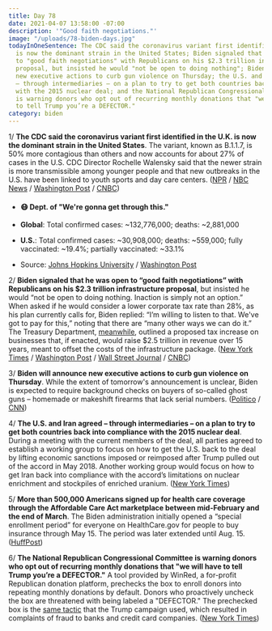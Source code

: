 ```yaml
---
title: Day 78
date: 2021-04-07 13:58:00 -07:00
description: '"Good faith negotiations."'
image: "/uploads/78-biden-days.jpg"
todayInOneSentence: The CDC said the coronavirus variant first identified in the U.K.
  is now the dominant strain in the United States; Biden signaled that he was open
  to "good faith negotiations" with Republicans on his $2.3 trillion infrastructure
  proposal, but insisted he would "not be open to doing nothing"; Biden will announce
  new executive actions to curb gun violence on Thursday; the U.S. and Iran agreed
  – through intermediaries – on a plan to try to get both countries back into compliance
  with the 2015 nuclear deal; and the National Republican Congressional Committee
  is warning donors who opt out of recurring monthly donations that "we will have
  to tell Trump you’re a DEFECTOR."
category: biden
---
```


1/ **The CDC said the coronavirus variant first identified in the U.K. is now the dominant strain in the United States**. The variant, known as B.1.1.7, is 50% more contagious than others and now accounts for about 27% of cases in the U.S. CDC Director Rochelle Walensky said that the newer strain is more transmissible among younger people and that new outbreaks in the U.S. have been linked to youth sports and day care centers. ([NPR](https://www.npr.org/sections/coronavirus-live-updates/2021/04/07/985079617/cdc-says-more-virulent-british-strain-of-coronavirus-now-dominant-in-u-s) / [NBC News](https://www.nbcnews.com/science/science-news/uk-coronavirus-variant-now-dominant-strain-us-rcna606) / [Washington Post](https://www.washingtonpost.com/nation/2021/04/07/coronavirus-covid-live-updates-us/#link-7RSKBRX4ARGM3PI2PA4R6D6PVU) / [CNBC](https://www.cnbc.com/2021/04/07/cdc-says-variant-from-the-uk-is-now-the-most-common-strain-circulating-in-the-us.html))

* #### 😷 Dept. of "We're gonna get through this."

* **Global**: Total confirmed cases: \~132,776,000; deaths: \~2,881,000

* **U.S.**: Total confirmed cases: \~30,908,000; deaths: \~559,000; fully vaccinated: \~19.4%; partially vaccinated: \~33.1%

* Source: [Johns Hopkins University](https://coronavirus.jhu.edu/map.html) / [Washington Post](https://www.washingtonpost.com/graphics/2020/health/covid-vaccine-states-distribution-doses/)

2/ **Biden signaled that he was open to “good faith negotiations” with Republicans on his $2.3 trillion infrastructure proposal**, but insisted he would “not be open to doing nothing. Inaction is simply not an option.” When asked if he would consider a lower corporate tax rate than 28%, as his plan currently calls for, Biden replied: “I’m willing to listen to that. We've got to pay for this,” noting that there are “many other ways we can do it.” The Treasury Department, [meanwhile](https://www.nytimes.com/2021/04/07/business/biden-corporate-tax-increases.html), outlined a proposed tax increase on businesses that, if enacted, would raise $2.5 trillion in revenue over 15 years, meant to offset the costs of the infrastructure package. ([New York Times](https://www.nytimes.com/2021/04/07/us/biden-infrastructure-taxes.html) / [Washington Post](https://www.washingtonpost.com/us-policy/2021/04/07/yellen-corporate-tax-infrastructure/) / [Wall Street Journal](https://www.wsj.com/articles/biden-softens-tax-proposal-aimed-at-profitable-companies-that-pay-little-11617809422) / [CNBC](https://www.cnbc.com/2021/04/07/biden-willing-to-negotiate-on-corporate-tax-rate-but-says-inaction-not-an-option-on-infrastructure-.html))

3/ **Biden will announce new executive actions to curb gun violence on Thursday**. While the extent of tomorrow's announcement is unclear, Biden is expected to require background checks on buyers of so-called ghost guns – homemade or makeshift firearms that lack serial numbers. ([Politico](https://www.politico.com/news/2021/04/07/biden-executive-actions-guns-479704) / [CNN](https://www.cnn.com/2021/04/07/politics/biden-executive-actions-guns/))

4/ **The U.S. and Iran agreed – through intermediaries – on a plan to try to get both countries back into compliance with the 2015 nuclear deal**. During a meeting with the current members of the deal, all parties agreed to establish a working group to focus on how to get the U.S. back to the deal by lifting economic sanctions imposed or reimposed after Trump pulled out of the accord in May 2018. Another working group would focus on how to get Iran back into compliance with the accord’s limitations on nuclear enrichment and stockpiles of enriched uranium. ([New York Times](https://www.nytimes.com/2021/04/06/world/europe/iran-nuclear-deal.html))

5/ **More than 500,000 Americans signed up for health care coverage through the Affordable Care Act marketplace between mid-February and the end of March**.  The Biden administration initially opened a “special enrollment period” for everyone on HealthCare.gov for people to buy insurance through May 15. The period was later extended until Aug. 15. ([HuffPost](https://www.huffpost.com/entry/health-care-aca-obamcare-enrollment-500000-pande_n_606dc2a4c5b68ddf94b7c0d5))

6/ **The National Republican Congressional Committee is warning donors who opt out of recurring monthly donations that "we will have to tell Trump you’re a DEFECTOR."** A tool provided by WinRed, a for-profit Republican donation platform, prechecks the box to enroll donors into repeating monthly donations by default. Donors who proactively uncheck the box are threatened with being labeled a "DEFECTOR." The prechecked box is the [same tactic](https://whatthefuckjusthappenedtoday.com/2021/04/05/day-76/#4-the-trump-campaign-refunded-10-7-o) that the Trump campaign used, which resulted in complaints of fraud to banks and credit card companies. ([New York Times](https://www.nytimes.com/live/2021/04/07/us/biden-news-today/a-gop-group-is-warning-donors-who-decline-to-donate-monthly-that-it-will-tell-trump-youre-a-defector))